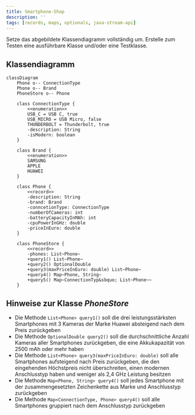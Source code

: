 ```yaml
---
title: Smartphone-Shop
description: ''
tags: [records, maps, optionals, java-stream-api]
---
```


Setze das abgebildete Klassendiagramm vollständig um. Erstelle zum Testen eine
ausführbare Klasse und/oder eine Testklasse.

## Klassendiagramm

```mermaid
classDiagram
    Phone o-- ConnectionType
    Phone o-- Brand
    PhoneStore o-- Phone

    class ConnectionType {
        <<enumeration>>
        USB_C = USB C, true
        USB_MICRO = USB Micro, false
        THUNDERBOLT = Thunderbolt, true
        -description: String
        -isModern: boolean
    }

    class Brand {
        <<enumeration>>
        SAMSUNG
        APPLE
        HUAWEI
    }

    class Phone {
        <<record>>
        -description: String
        -brand: Brand
        -conncetionType: ConnectionType
        -numberOfCameras: int
        -batteryCapacityInMAh: int
        -cpuPowerInGHz: double
        -priceInEuro: double
    }

    class PhoneStore {
        <<record>>
        -phones: List~Phone~
        +query1() List~Phone~
        +query2() OptionalDouble
        +query3(maxPriceInEuro: double) List~Phone~
        +query4() Map~Phone, String~
        +query5() Map~ConnectionTyp&sbquo; List~Phone~~
    }
```

## Hinweise zur Klasse _PhoneStore_

- Die Methode `List<Phone> query1()` soll die drei leistungsstärksten
  Smartphones mit 3 Kameras der Marke Huawei absteigend nach dem Preis
  zurückgeben
- Die Methode `OptionalDouble query2()` soll die durchschnittliche Anzahl
  Kameras aller Smartphones zurückgeben, die eine Akkukapazität von 2500 mAh
  oder mehr haben
- Die Methode `List<Phone> query3(maxPriceInEuro: double)` soll alle Smartphones
  aufsteigend nach Preis zurückgeben, die den eingehenden Höchstpreis nicht
  überschreiten, einen modernen Anschlusstyp haben und weniger als 2,4 GHz
  Leistung besitzen
- Die Methode `Map<Phone, String> query4()` soll jedes Smartphone mit der
  zusammengesetzten Zeichenkette aus Marke und Anschlusstyp zurückgeben
- Die Methode `Map<ConnectionType, Phone> query4()` soll alle Smartphones
  gruppiert nach dem Anschlusstyp zurückgeben
